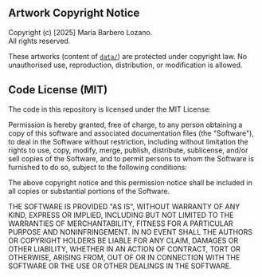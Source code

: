 ## Artwork Copyright Notice

Copyright (c) [2025] María Barbero Lozano.  
All rights reserved.  

These artworks (content of [``data/``](./data/)) are protected under copyright law. No unauthorised use, reproduction, distribution, or modification is allowed.  

## Code License (MIT)

The code in this repository is licensed under the MIT License:  

Permission is hereby granted, free of charge, to any person obtaining a copy of this software and associated documentation files (the "Software"), to deal in the Software without restriction, including without limitation the rights to use, copy, modify, merge, publish, distribute, sublicense, and/or sell copies of the Software, and to permit persons to whom the Software is furnished to do so, subject to the following conditions:

The above copyright notice and this permission notice shall be included in all copies or substantial portions of the Software.

THE SOFTWARE IS PROVIDED "AS IS", WITHOUT WARRANTY OF ANY KIND, EXPRESS OR IMPLIED, INCLUDING BUT NOT LIMITED TO THE WARRANTIES OF MERCHANTABILITY, FITNESS FOR A PARTICULAR PURPOSE AND NONINFRINGEMENT. IN NO EVENT SHALL THE AUTHORS OR COPYRIGHT HOLDERS BE LIABLE FOR ANY CLAIM, DAMAGES OR OTHER LIABILITY, WHETHER IN AN ACTION OF CONTRACT, TORT OR OTHERWISE, ARISING FROM, OUT OF OR IN CONNECTION WITH THE SOFTWARE OR THE USE OR OTHER DEALINGS IN THE SOFTWARE.
